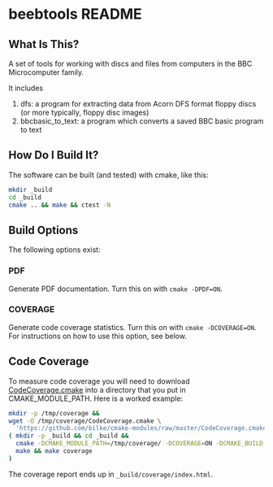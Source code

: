 # beebtools README

## What Is This?

A set of tools for working with discs and files
from computers in the BBC Microcomputer family.

It includes

1.  dfs: a program for extracting data from Acorn DFS format floppy discs (or more typically, floppy disc images)
2.  bbcbasic_to_text: a program which converts a saved BBC basic program to text

## How Do I Build It?

The software can be built (and tested) with cmake, like this:

```sh
mkdir _build
cd _build
cmake .. && make && ctest -N
```

## Build Options

The following options exist:

### PDF

Generate PDF documentation.   Turn this on with `cmake -DPDF=ON`.

### COVERAGE

Generate code coverage statistics.  Turn this on with `cmake
-DCOVERAGE=ON`.  For instructions on how to use this option, see below.

## Code Coverage

To measure code coverage you will need to download
[CodeCoverage.cmake](https://github.com/bilke/cmake-modules/blob/master/CodeCoverage.cmake)
into a directory that you put in CMAKE_MODULE_PATH.   Here is a worked example:

```sh
mkdir -p /tmp/coverage &&
wget -O /tmp/coverage/CodeCoverage.cmake \
  'https://github.com/bilke/cmake-modules/raw/master/CodeCoverage.cmake' &&
( mkdir -p _build && cd _build &&
  cmake -DCMAKE_MODULE_PATH=/tmp/coverage/ -DCOVERAGE=ON -DCMAKE_BUILD_TYPE=Debug .. &&
  make && make coverage
)
```

The coverage report ends up in `_build/coverage/index.html`.
